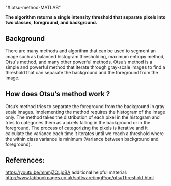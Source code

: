 
"# otsu-method-MATLAB"

**The algorithm returns a single intensity threshold that separate pixels into two classes, foreground, and
background.**

## Background

  There are many methods and algorithm that can be used to segment an image such as balanced
histogram thresholding, maximum entropy method, Otsu's method, and many other powerful
methods. Otsu’s method is a simple and powerful method that iterate through gray-scale
images to find a threshold that can separate the background and the foreground from the image.

## How does Otsu’s method work ?

  Otsu’s method tries to separate the foreground from the background in gray scale images. Implementing the method
requires the histogram of the image only. The method takes the distribution of each pixel in the histogram and tries to
categories them as a pixels falling in the background or in the foreground. The process of categorizing the pixels is
iterative and it calculate the variance each time it iterates until we reach a threshold where the within class variance is
minimum (Variance between background and foreground).


## References:

https://youtu.be/mnmjZOLjoBA
additional helpful material:
http://www.labbookpages.co.uk/software/imgProc/otsuThreshold.html
